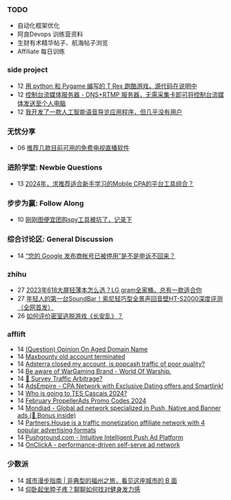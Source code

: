 ### TODO
-  自动化框架优化
-  阿良Devops 训练营资料
-  生财有术精华帖子、航海帖子浏览
-  Affiliate 每日训练

### side project
<!-- sideproject:START -->
-  12 [用 python 和 Pygame 编写的 T Rex 跑酷游戏。源代码在说明中](https://www.youtube.com/watch?v=pZySIXSelCA)
-  12 [控制台流媒体服务器 - DNS+RTMP 服务器，无需采集卡即可将控制台流媒体发送至个人电脑](https://github.com/Aioros/console-streaming-server)
-  12 [我开发了一款人工智能语音导览应用程序，但几乎没有用户](https://www.reddit.com/r/SideProject/comments/18gpp0e/ive_built_an_ai_audio_tour_app_but_have_almost_no/)<!-- sideproject:END -->


### 无忧分享
<!-- ruyo:START -->
-  06 [推荐几款目前可用的免费电视直播软件](https://51.ruyo.net/18608.html)<!-- ruyo:END -->

### 进阶学堂: Newbie Questions
<!-- advertcn1:START -->
-  13 [2024年，求推荐适合新手学习的Mobile CPA的平台工具组合？](https://www.advertcn.com/thread-113978-1-1.html)<!-- advertcn1:END -->

### 步步为赢: Follow Along
<!-- advertcn2:START -->
-  10 [刚刚图便宜团购spy工具被坑了，记录下](https://www.advertcn.com/thread-113954-1-1.html)<!-- advertcn2:END -->

### 综合讨论区: General Discussion
<!-- advertcn3:START -->
-  14 [“您的 Google 发布商帐号已被停用”是不是申诉不回来？](https://www.advertcn.com/thread-113981-1-1.html)<!-- advertcn3:END -->


### zhihu
<!-- zhihu:START -->
-  27 [2023年618大屏轻薄本怎么选？LG gram全家桶，总有一款适合你](http://zhuanlan.zhihu.com/p/632641888?utm_campaign=rss&utm_medium=rss&utm_source=rss&utm_content=title)
-  27 [年轻人的第一台SoundBar！索尼轻巧型全景声回音壁HT-S2000深度评测（全网首发）](http://zhuanlan.zhihu.com/p/630990296?utm_campaign=rss&utm_medium=rss&utm_source=rss&utm_content=title)
-  26 [如何评价密室逃脱游戏《长安乱》？](http://www.zhihu.com/question/563950552/answer/3045961312?utm_campaign=rss&utm_medium=rss&utm_source=rss&utm_content=title)<!-- zhihu:END -->

### afflift
<!-- afflift:START -->
-  14 [&lpar;Question&rpar; Opinion On Aged Domain Name](https://afflift.com/f/threads/question-opinion-on-aged-domain-name.12634/)
-  14 [Maxbounty old account terminated](https://afflift.com/f/threads/maxbounty-old-account-terminated.11841/)
-  14 [Adsterra closed my account, is popcash traffic of poor quality?](https://afflift.com/f/threads/adsterra-closed-my-account-is-popcash-traffic-of-poor-quality.12630/)
-  14 [Be aware of WarGaming Brand - World Of Warship.](https://afflift.com/f/threads/be-aware-of-wargaming-brand-world-of-warship.12639/)
-  14 [🚦 Survey Traffic Arbitrage?](https://afflift.com/f/threads/%F0%9F%9A%A6-survey-traffic-arbitrage.12508/)
-  14 [AdsEmpire - CPA Network with Exclusive Dating offers and Smartlink!](https://afflift.com/f/threads/adsempire-cpa-network-with-exclusive-dating-offers-and-smartlink.6820/)
-  14 [Who is going to TES Cascais 2024?](https://afflift.com/f/threads/who-is-going-to-tes-cascais-2024.12477/)
-  14 [February PropellerAds Promo Codes 2024](https://afflift.com/f/threads/february-propellerads-promo-codes-2024.12592/)
-  14 [Mondiad - Global ad network specialized in Push, Native and Banner ads &lpar;🎁 Bonus inside&rpar;](https://afflift.com/f/threads/mondiad-global-ad-network-specialized-in-push-native-and-banner-ads-%F0%9F%8E%81-bonus-inside.8789/)
-  14 [Partners.House is a traffic monetization affiliate network with 4 popular advertising formats](https://afflift.com/f/threads/partners-house-is-a-traffic-monetization-affiliate-network-with-4-popular-advertising-formats.12128/)
-  14 [Pushground.com - Intuitive Intelligent Push Ad Platform](https://afflift.com/f/threads/pushground-com-intuitive-intelligent-push-ad-platform.2534/)
-  14 [OnClickA - performance-driven self-serve ad network](https://afflift.com/f/threads/onclicka-performance-driven-self-serve-ad-network.10316/)<!-- afflift:END -->

### 少数派
<!-- sspai:START -->
-  14 [城市漫步指南 | 非典型的福州之旅，看见这座城市的 B 面](https://sspai.com/post/86245)
-  14 [仰卧起坐脖子疼？聊聊如何找对健身发力感](https://sspai.com/post/86361)<!-- sspai:END -->
